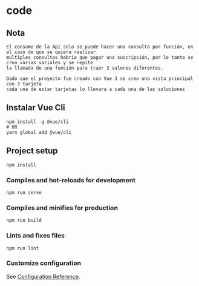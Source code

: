 # code

## Nota
```
El consumo de la Api solo se puede hacer una consulta por función, en el caso de que se quiera realizar
multiples consultas habría que pagar una suscripción, por lo tanto se creo varias variales y se repite 
la llamada de una función para traer 3 valores diferentes.

Dado que el proyecto fue creado con Vue 3 se creo una vista principal con 3 tarjeta
cada una de estar tarjetas lo llevara a cada una de las soluciones

```

## Instalar Vue Cli
```
npm install -g @vue/cli
# OR
yarn global add @vue/cli
```

## Project setup
```
npm install
```

### Compiles and hot-reloads for development
```
npm run serve
```

### Compiles and minifies for production
```
npm run build
```

### Lints and fixes files
```
npm run lint
```

### Customize configuration
See [Configuration Reference](https://cli.vuejs.org/config/).
